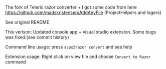 The fork of Teleric razor converter + I got some code from here https://github.com/madskristensen/AddAnyFile (ProjectHelpers and logers)

See original README

This verison:
Updated console app + visual studio extension.
Some bugs was fixed.(see commit history)

Command line usage:
press
`aspx2razor convert`
and see help

Extension usage:
Right click on view file and choose `Convert to Razor` command